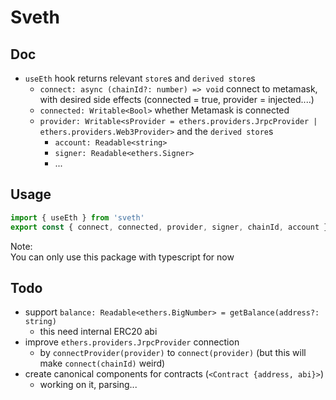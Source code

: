 # Sveth

## Doc
- `useEth` hook returns relevant `store`s and `derived store`s
  - `connect: async (chainId?: number) => void` connect to metamask, with desired side effects (connected = true, provider = injected....)
  - `connected: Writable<Bool>` whether Metamask is connected 
  - `provider: Writable<sProvider = ethers.providers.JrpcProvider | ethers.providers.Web3Provider>` and the `derived store`s
    - `account: Readable<string>`
    - `signer: Readable<ethers.Signer>`
    - ...

## Usage
```ts
import { useEth } from 'sveth'
export const { connect, connected, provider, signer, chainId, account } = useEth()
```

Note: \
You can only use this package with typescript for now

## Todo
- support `balance: Readable<ethers.BigNumber> = getBalance(address?: string)`
  - this need internal ERC20 abi
- improve `ethers.providers.JrpcProvider` connection
  -  by `connectProvider(provider)` to `connect(provider)` (but this will make `connect(chainId)` weird)
- create canonical components for contracts (`<Contract {address, abi}>`)
  - working on it, parsing...